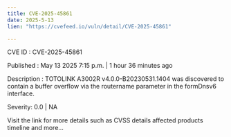 ```yaml
---
title: CVE-2025-45861
date: 2025-5-13
lien: "https://cvefeed.io/vuln/detail/CVE-2025-45861"

---
```


CVE ID : CVE-2025-45861

Published :  May 13
2025
7:15 p.m. | 1 hour
36 minutes ago

Description : TOTOLINK A3002R v4.0.0-B20230531.1404 was discovered to contain a buffer overflow via the routername parameter in the formDnsv6 interface.

Severity: 0.0 | NA

Visit the link for more details
such as CVSS details
affected products
timeline
and more...
